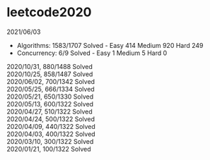 # leetcode2020

2021/06/03 
* Algorithms: 1583/1707 Solved - Easy 414 Medium 920 Hard 249  
* Concurrency: 6/9 Solved - Easy 1 Medium 5 Hard 0  

2020/10/31, 880/1488 Solved  
2020/10/25, 858/1487 Solved  
2020/06/02, 700/1342 Solved  
2020/05/25, 666/1334 Solved  
2020/05/21, 650/1330 Solved  
2020/05/13, 600/1322 Solved  
2020/04/27, 510/1322 Solved  
2020/04/24, 500/1322 Solved  
2020/04/09, 440/1322 Solved  
2020/04/03, 400/1322 Solved  
2020/03/10, 300/1322 Solved  
2020/01/21, 100/1322 Solved  